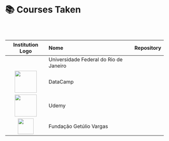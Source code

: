 # 📚 Courses Taken

<br><br>

| Institution Logo       |Nome | Repository |
| :---:       |    :----  |     :----  | 
| <img src="https://www.poli.ufrj.br/noticias/Logo%20225%20anos%20POLI.png" width=0px/>  | Universidade Federal do Rio de Janeiro|   |
| <img src="https://dka575ofm4ao0.cloudfront.net/pages-transactional_logos/retina/17180/regular.png" width=70px/>|  DataCamp    |      |
| <img src="https://cdn.worldvectorlogo.com/logos/udemy-1.svg" width=70px/>  | Udemy    |      |
| <img src="https://logodownload.org/wp-content/uploads/2016/09/FGV-Logo-3.png" width=50px/>  | Fundação Getúlio Vargas     |      |
